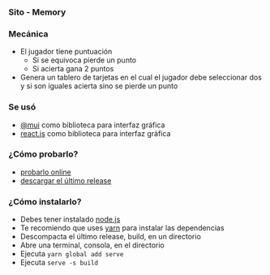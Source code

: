 ### Sito - Memory

### Mecánica

- El jugador tiene puntuación
  - Si se equivoca pierde un punto
  - Si acierta gana 2 puntos
- Genera un tablero de tarjetas en el cual el jugador debe seleccionar dos y si son iguales acierta sino se pierde un punto

### Se usó

- [@mui](https://mui.com/) como biblioteca para interfaz gráfica
- [react.js](https://reactjs.org/) como biblioteca para interfaz gráfica

### ¿Cómo probarlo?

- [probarlo online](https://sitonumbis.github.io/sito-memory/)
- [descargar el último release](https://github.com/SitoNumbis/sito-memory/releases/tag/0.1.1)

### ¿Cómo instalarlo?

- Debes tener instalado [node.js](https://nodejs.org/)
- Te recomiendo que uses [yarn](https://yarnpkg.com/) para instalar las dependencias
- Descompacta el último release, build, en un directorio
- Abre una terminal, consola, en el directorio
- Ejecuta `yarn global add serve`
- Ejecuta `serve -s build`
